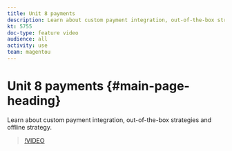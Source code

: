 ```yaml
---
title: Unit 8 payments
description: Learn about custom payment integration, out-of-the-box strategies and offline strategy.
kt: 5755
doc-type: feature video
audience: all
activity: use
team: magentou
---
```


# Unit 8 payments {#main-page-heading}

Learn about custom payment integration, out-of-the-box strategies and offline strategy.

>[!VIDEO](https://video.tv.adobe.com/v/35976)